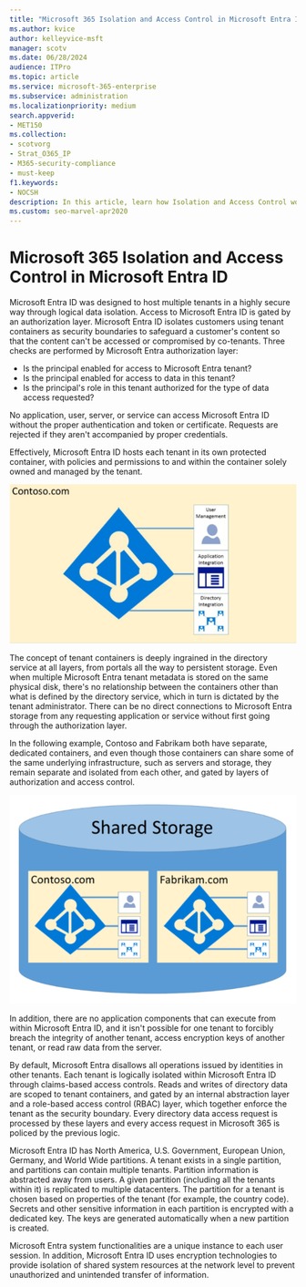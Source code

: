 ```yaml
---
title: "Microsoft 365 Isolation and Access Control in Microsoft Entra ID"
ms.author: kvice
author: kelleyvice-msft
manager: scotv
ms.date: 06/28/2024
audience: ITPro
ms.topic: article
ms.service: microsoft-365-enterprise
ms.subservice: administration
ms.localizationpriority: medium
search.appverid:
- MET150
ms.collection:
- scotvorg
- Strat_O365_IP
- M365-security-compliance
- must-keep
f1.keywords:
- NOCSH
description: In this article, learn how Isolation and Access Control work to keep data for multiple tenants isolated from each other within Microsoft Entra ID.
ms.custom: seo-marvel-apr2020
---
```


# Microsoft 365 Isolation and Access Control in Microsoft Entra ID

Microsoft Entra ID was designed to host multiple tenants in a highly secure way through logical data isolation. Access to Microsoft Entra ID is gated by an authorization layer. Microsoft Entra ID isolates customers using tenant containers as security boundaries to safeguard a customer's content so that the content can't be accessed or compromised by co-tenants. Three checks are performed by Microsoft Entra authorization layer:

- Is the principal enabled for access to Microsoft Entra tenant?
- Is the principal enabled for access to data in this tenant?
- Is the principal's role in this tenant authorized for the type of data access requested?

No application, user, server, or service can access Microsoft Entra ID without the proper authentication and token or certificate. Requests are rejected if they aren't accompanied by proper credentials.

Effectively, Microsoft Entra ID hosts each tenant in its own protected container, with policies and permissions to and within the container solely owned and managed by the tenant.

![Azure container.](../media/office-365-isolation-azure-container.png)

The concept of tenant containers is deeply ingrained in the directory service at all layers, from portals all the way to persistent storage. Even when multiple Microsoft Entra tenant metadata is stored on the same physical disk, there's no relationship between the containers other than what is defined by the directory service, which in turn is dictated by the tenant administrator. There can be no direct connections to Microsoft Entra storage from any requesting application or service without first going through the authorization layer.

In the following example, Contoso and Fabrikam both have separate, dedicated containers, and even though those containers can share some of the same underlying infrastructure, such as servers and storage, they remain separate and isolated from each other, and gated by layers of authorization and access control.

![Azure dedicated containers.](../media/office-365-isolation-azure-dedicated-containers.png)

In addition, there are no application components that can execute from within Microsoft Entra ID, and it isn't possible for one tenant to forcibly breach the integrity of another tenant, access encryption keys of another tenant, or read raw data from the server.

By default, Microsoft Entra disallows all operations issued by identities in other tenants. Each tenant is logically isolated within Microsoft Entra ID through claims-based access controls. Reads and writes of directory data are scoped to tenant containers, and gated by an internal abstraction layer and a role-based access control (RBAC) layer, which together enforce the tenant as the security boundary. Every directory data access request is processed by these layers and every access request in Microsoft 365 is policed by the previous logic.

Microsoft Entra ID has North America, U.S. Government, European Union, Germany, and World Wide partitions. A tenant exists in a single partition, and partitions can contain multiple tenants. Partition information is abstracted away from users. A given partition (including all the tenants within it) is replicated to multiple datacenters. The partition for a tenant is chosen based on properties of the tenant (for example, the country code). Secrets and other sensitive information in each partition is encrypted with a dedicated key. The keys are generated automatically when a new partition is created.

Microsoft Entra system functionalities are a unique instance to each user session. In addition, Microsoft Entra ID uses encryption technologies to provide isolation of shared system resources at the network level to prevent unauthorized and unintended transfer of information.
